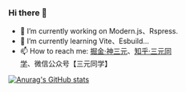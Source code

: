 ### Hi there 👋

- 🔭 I’m currently working on Modern.js、Rspress.
- 🌱 I’m currently learning Vite、Esbuild... 
- 📫 How to reach me: [掘金·神三元](https://juejin.cn/user/430664257382462)、[知乎·三元同学](https://www.zhihu.com/people/yang-xing-yuan-9)、微信公众号【三元同学】


[![Anurag's GitHub stats](https://github-readme-stats.vercel.app/api?username=sanyuan0704)](https://github.com/anuraghazra/github-readme-stats)
